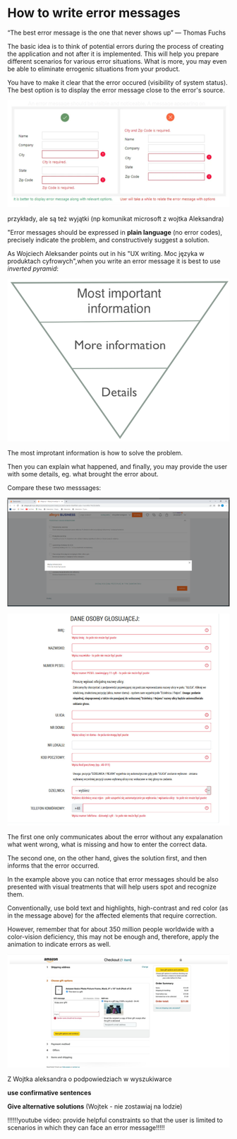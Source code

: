 # How to write error messages #

“The best error message is the one that never shows up” — Thomas Fuchs

The basic idea is to think of potential errors during the process of creating the application and not after it is implemented. This will help you prepare different scenarios for various error situations. What is more, you may even be able to eliminate errogenic situations from your product.

You have to make it clear that the error occured (visibility of system status). The best option is to display the error message close to the error's source.

![visibility](visibility.png)

przykłady, ale są też wyjątki (np komunikat microsoft z wojtka Aleksandra)

"Error messages should be expressed in **plain language** (no error codes), precisely indicate the problem, and constructively suggest a solution.

As Wojciech Aleksander points out in his "UX writing. Moc języka w produktach cyfrowych",when you write an error message it is best to use *inverted pyramid*:

![pyramid](The-inverted-pyramid.png)

The most improtant information is how to solve the problem.

Then you can explain what happened, and finally, you may provide the user with some details, eg. what brought the error about.

Compare these two messsages:

![wrong_2](wrong_2.png)

![good_podpowiedzi](good_podpowiedzi.png)

The first one only communicates about the error without any expalanation what went wrong, what is missing and how to enter the correct data.

The second one, on the other hand, gives the solution first, and then informs that the error occurred.

In the example above you can notice that error messages should be also presented with visual treatments that will help users spot and recognize them.

Conventionally, use bold text and highlights, high-contrast and red color (as in the message above) for the affected elements that require correction. 

However, remember that for about 350 million people worldwide with a color-vision deficiency, this may not be enough and, therefore, apply the animation to indicate errors as well.

![amazon](amazon.jpg)

Z Wojtka aleksandra o podpowiedziach w wyszukiwarce

**use confirmative sentences**

**Give alternative solutions** (Wojtek - nie zostawiaj na lodzie)


!!!!!!youtube video: provide helpful constraints so that the user is limited to scenarios in which they can face an error message!!!!!